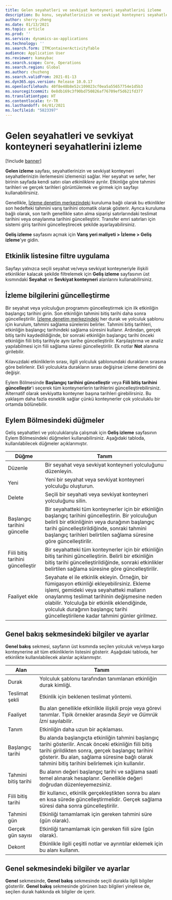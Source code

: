 ```yaml
---
title: Gelen seyahatleri ve sevkiyat konteyneri seyahatlerini izleme
description: Bu konu, seyahatlerinizin ve sevkiyat konteyneri seyahatlerinizin ilerlemesini izlemek için Gelen izleme sayfasını nasıl kullanabileceğinizi açıklar.
author: sherry-zheng
ms.date: 01/13/2021
ms.topic: article
ms.prod: ''
ms.service: dynamics-ax-applications
ms.technology: ''
ms.search.form: ITMContainerActivityTable
audience: Application User
ms.reviewer: kamaybac
ms.search.scope: Core, Operations
ms.search.region: Global
ms.author: chuzheng
ms.search.validFrom: 2021-01-13
ms.dyn365.ops.version: Release 10.0.17
ms.openlocfilehash: 40f8e48b8e52c109023cf0ea5a55657754e1d5b3
ms.sourcegitcommit: 0e8db169c3f90bd750826af76709ef5d621fd377
ms.translationtype: HT
ms.contentlocale: tr-TR
ms.lasthandoff: 04/01/2021
ms.locfileid: "5823397"
---
```

# <a name="track-inbound-voyages-and-shipping-container-journeys"></a>Gelen seyahatleri ve sevkiyat konteyneri seyahatlerini izleme

[!include [banner](../../includes/banner.md)]

**Gelen izleme** sayfası, seyahatlerinizin ve sevkiyat konteyneri seyahatlerinizin ilerlemesini izlemenizi sağlar. Her seyahat ve sefer, her birinin sayfada kendi satırı olan *etkinliklere* ayrılır. Etkinliğe göre tahmini tarihleri ve gerçek tarihleri görüntülemek ve girmek için sayfayı kullanabilirsiniz.

Genellikle, [İzleme denetim merkezindeki](delivery-information-setup.md#tracking-control-center) kuruluma bağlı olarak bu etkinlikler son hedefteki tahmini varış tarihini otomatik olarak gösterir. Ayrıca kuruluma bağlı olarak, son tarih genellikle satın alma siparişi satırlarındaki teslimat tarihini veya onaylanma tarihini güncelleştirir. Transfer emri satırları için sistemi giriş tarihini güncelleştirecek şekilde ayarlayabilirsiniz.

**Geliş izleme** sayfasını açmak için **Varış yeri maliyeti \> İzleme \> Geliş izleme**'ye gidin.

## <a name="filter-the-activities-list"></a>Etkinlik listesine filtre uygulama

Sayfayı yalnızca seçili seyahat ve/veya sevkiyat konteyneriyle ilişkili etkinlikler kalacak şekilde filtrelemek için **Geliş izleme** sayfasının üst kısmındaki **Seyahat** ve **Sevkiyat konteyneri** alanlarını kullanabilirsiniz.

## <a name="update-tracking-information"></a>İzleme bilgilerini güncelleştirme

Bir seyahat veya yolculuğun programını güncelleştirmek için ilk etkinliğin başlangıç tarihini girin. Son etkinliğin tahmini bitiş tarihi daha sonra güncelleştirilir. [İzleme denetim merkezindeki](delivery-information-setup.md#tracking-control-center) her durak ve yolculuk şablonu için kurulum, tahmini sağlama sürelerini belirler. Tahmini bitiş tarihleri, etkinliğin başlangıç tarihindeki sağlama süresini kullanır. Ardından, gerçek bitiş tarihi kaydedildiğinde, bir sonraki etkinliğin başlangıç tarihi önceki etkinliğin fiili bitiş tarihiyle aynı tarihe güncelleştirilir. Karşılaştırma ve analiz yapılabilmesi için fiili sağlama süresi güncelleştirilir. Ek notlar **Not** alanına girilebilir.

Kılavuzdaki etkinliklerin sırası, ilgili yolculuk şablonundaki durakların sırasına göre belirlenir. Ekli yolculukta durakların sırası değişirse izleme denetimi de değişir.

Eylem Bölmesinde **Başlangıç tarihini güncelleştir** veya **Fiili bitiş tarihini güncelleştir**'i seçerek tüm konteynerlerin tarihlerini güncelleştirebilirsiniz. Alternatif olarak sevkiyatta konteyner başına tarihleri girebilirsiniz. Bu yaklaşım daha fazla esneklik sağlar çünkü konteynerler çok yolculuklu bir ortamda bölünebilir.

## <a name="buttons-on-the-action-pane"></a>Eylem Bölmesindeki düğmeler

Geliş seyahatleri ve yolculuklarıyla çalışmak için **Geliş izleme** sayfasının Eylem Bölmesindeki düğmeleri kullanabilirsiniz. Aşağıdaki tabloda, kullanılabilecek düğmeler açıklanmıştır.

| Düğme | Tanım |
|---|---|
| Düzenle | Bir seyahat veya sevkiyat konteyneri yolculuğunu düzenleyin. |
| Yeni | Yeni bir seyahat veya sevkiyat konteyneri yolculuğu oluşturun. |
| Delete | Seçili bir seyahati veya sevkiyat konteyneri yolculuğunu silin. |
| Başlangıç tarihini güncelle | Bir seyahatteki tüm konteynerler için bir etkinliğin başlangıç tarihini güncelleştirin. Bir yolculuğun belirli bir etkinliğinin veya durağının başlangıç tarihi güncelleştirildiğinde, sonraki tahmini başlangıç tarihleri belirtilen sağlama süresine göre güncelleştirilir. |
| Fiili bitiş tarihini güncelleştir | Bir seyahatteki tüm konteynerler için bir etkinliğin bitiş tarihini güncelleştirin. Belirli bir etkinliğin bitiş tarihi güncelleştirildiğinde, sonraki etkinlikler belirtilen sağlama süresine göre güncelleştirilir. |
| Faaliyet ekle | Seyahate el ile etkinlik ekleyin. Örneğin, bir fümigasyon etkinliği ekleyebilirsiniz. Ekleme işlemi, gemideki veya seyahatteki malların onaylanmış teslimat tarihinin değişmesine neden olabilir. Yolculuğa bir etkinlik eklendiğinde, yolculuk durağının başlangıç tarihi güncelleştirilene kadar tahmini günler girilmez. |

## <a name="information-and-settings-on-the-overview-tab"></a>Genel bakış sekmesindeki bilgiler ve ayarlar

**Genel bakış** sekmesi, sayfanın üst kısmında seçilen yolculuk ve/veya kargo konteynerine ait tüm etkinliklerin listesini gösterir. Aşağıdaki tabloda, her etkinlikte kullanılabilecek alanlar açıklanmıştır.

| Alan | Tanım |
|---|---|
| Durak | Yolculuk şablonu tarafından tanımlanan etkinliğin durak kimliği. |
| Teslimat şekli | Etkinlik için beklenen teslimat yöntemi. |
| Faaliyet | Bu alan genellikle etkinlikle ilişkili proje veya görevi tanımlar. Tipik örnekler arasında *Seyir* ve *Gümrük İzni* sayılabilir. |
| Tanım | Etkinliğin daha uzun bir açıklaması. |
| Başlangıç tarihi | Bu alanda başlangıçta etkinliğin tahmini başlangıç tarihi gösterilir. Ancak önceki etkinliğin fiili bitiş tarihi girildikten sonra, gerçek başlangıç tarihini gösterir. Bu alan, sağlama süresine bağlı olarak tahmini bitiş tarihini belirlemek için kullanılır. |
| Tahmini bitiş tarihi | Bu alanın değeri başlangıç tarihi ve sağlama saati temel alınarak hesaplanır. Genellikle değeri doğrudan düzenleyemezsiniz. |
| Fiili bitiş tarihi | Bir kullanıcı, etkinlik gerçekleştikten sonra bu alanı en kısa sürede güncelleştirmelidir. Gerçek sağlama süresi daha sonra güncelleştirilir. |
| Tahmini gün | Etkinliği tamamlamak için gereken tahmini süre (gün olarak). |
| Gerçek gün sayısı | Etkinliği tamamlamak için gereken fiili süre (gün olarak). |
| Dekont | Etkinlikle ilgili çeşitli notlar ve ayrıntılar eklemek için bu alanı kullanın. |

## <a name="information-and-settings-on-the-general-tab"></a>Genel sekmesindeki bilgiler ve ayarlar

**Genel** sekmesinde, **Genel bakış** sekmesinde seçili durakla ilgili bilgiler gösterilir. **Genel bakış** sekmesinde görünen bazı bilgileri yinelese de, seçilen durak hakkında ek bilgiler de içerir.
